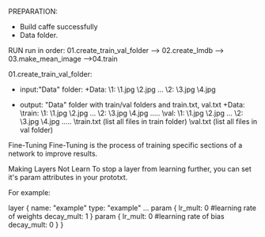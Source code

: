 PREPARATION:
+ Build caffe successfully
+ Data folder.

RUN
run in order: 01.create_train_val_folder --> 02.create_lmdb --> 03.make_mean_image -->04.train

01.create_train_val_folder: 
+ input:"Data" folder:
  +Data:
    \1:
      \1.jpg
      \2.jpg
      ...
    \2:
      \3.jpg
      \4.jpg
   
+ output: "Data" folder with train/val folders and train.txt, val.txt 
  +Data:
    \train:
      \1:
        \1.jpg
        \2.jpg
        ...
      \2:
        \3.jpg
        \4.jpg
      .....
    \val: 
      \1:
        \1.jpg
        \2.jpg
        ...
      \2:
        \3.jpg
        \4.jpg
      .....
    \train.txt (list all files in train folder)
    \val.txt (list all files in val folder)



Fine-Tuning
Fine-Tuning is the process of training specific sections of a network to improve results.

Making Layers Not Learn
To stop a layer from learning further, you can set it's param attributes in your prototxt.

For example:

layer {
  name: "example"
  type: "example" 
  ...
  param {
    lr_mult: 0    #learning rate of weights
    decay_mult: 1
  }
  param {
    lr_mult: 0    #learning rate of bias
    decay_mult: 0
  }
}

      
